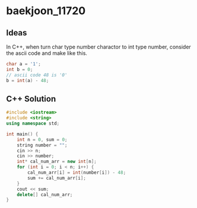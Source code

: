 # baekjoon_11720

## Ideas  

In C++, when turn char type number charactor to int type number, consider the ascii code and make like this.

```c++
char a = '1';
int b = 0;
// ascii code 48 is '0'
b = int(a) - 48;
```

## C++ Solution

```c++
#include <iostream>
#include <string>
using namespace std;

int main() {
	int n = 0, sum = 0;
	string number = "";
	cin >> n;
	cin >> number;
	int* cal_num_arr = new int[n];
	for (int i = 0; i < n; i++) {
		cal_num_arr[i] = int(number[i]) - 48;
		sum += cal_num_arr[i];
	}
	cout << sum;
	delete[] cal_num_arr;
}
```
